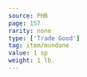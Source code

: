 ```yaml
---
source: PHB
page: 157
rarity: none
type: ['Trade Good']
tag: item/mundane
value: 1 sp
weight: 1 lb.
---
```


